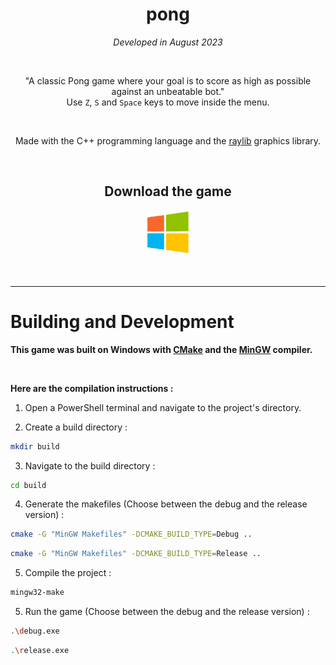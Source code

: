 <div align="center">

# pong

*Developed in August 2023* 

<br>

"A classic Pong game where your goal is to score as high as possible against an unbeatable bot."  
Use `Z`, `S` and `Space` keys to move inside the menu.

<br undefined>

Made with the C++ programming language and the [raylib](https://www.raylib.com/) graphics library. 

<br undefined>

## Download the game

<a href="https://github.com/EzTaah/pong/releases/download/v1.1/pong-for-windows.zip"> <img src="https://github.com/EzTaah/pong/blob/main/docs/windows.png?raw=true" height=70 hspace=1> </a>
<br undefined>
<br undefined>
<br undefined>
</div>

---

# Building and Development

**This game was built on Windows with [CMake](https://cmake.org/download/) and the [MinGW](https://winlibs.com/) compiler.**

<br undefined>

**Here are the compilation instructions :**


1. Open a PowerShell terminal and navigate to the project's directory.

2. Create a build directory : 
```bash
mkdir build
```

3. Navigate to the build directory : 
```bash
cd build 
```

4. Generate the makefiles (Choose between the debug and the release version) :
```bash
cmake -G "MinGW Makefiles" -DCMAKE_BUILD_TYPE=Debug ..
```
```bash
cmake -G "MinGW Makefiles" -DCMAKE_BUILD_TYPE=Release ..
```

5. Compile the project :
``` bash
mingw32-make 
```

5. Run the game (Choose between the debug and the release version) :   
```bash
.\debug.exe
```
```bash
.\release.exe
```
 
